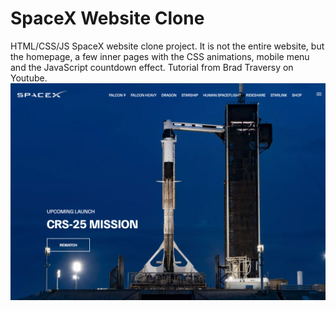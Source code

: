 # SpaceX Website Clone

HTML/CSS/JS SpaceX website clone project.
It is not the entire website, but the homepage, a few inner pages with the CSS animations, mobile menu and the JavaScript countdown effect.
Tutorial from Brad Traversy on Youtube.
<img src="img/screen.jpg">

